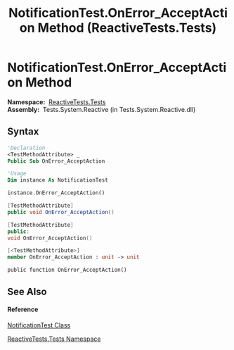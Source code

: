 ﻿---
title: NotificationTest.OnError_AcceptAction Method  (ReactiveTests.Tests)
TOCTitle: OnError_AcceptAction Method
ms:assetid: M:ReactiveTests.Tests.NotificationTest.OnError_AcceptAction
ms:mtpsurl: https://msdn.microsoft.com/en-us/library/reactivetests.tests.notificationtest.onerror_acceptaction(v=VS.103)
ms:contentKeyID: 36618873
ms.date: 06/28/2011
mtps_version: v=VS.103
f1_keywords:
- ReactiveTests.Tests.NotificationTest.OnError_AcceptAction
dev_langs:
- CSharp
- JScript
- VB
- FSharp
- c++
---

# NotificationTest.OnError\_AcceptAction Method

**Namespace:**  [ReactiveTests.Tests](hh289046\(v=vs.103\).md)  
**Assembly:**  Tests.System.Reactive (in Tests.System.Reactive.dll)

## Syntax

``` vb
'Declaration
<TestMethodAttribute> _
Public Sub OnError_AcceptAction
```

``` vb
'Usage
Dim instance As NotificationTest

instance.OnError_AcceptAction()
```

``` csharp
[TestMethodAttribute]
public void OnError_AcceptAction()
```

``` c++
[TestMethodAttribute]
public:
void OnError_AcceptAction()
```

``` fsharp
[<TestMethodAttribute>]
member OnError_AcceptAction : unit -> unit 
```

``` jscript
public function OnError_AcceptAction()
```

## See Also

#### Reference

[NotificationTest Class](hh314756\(v=vs.103\).md)

[ReactiveTests.Tests Namespace](hh289046\(v=vs.103\).md)

